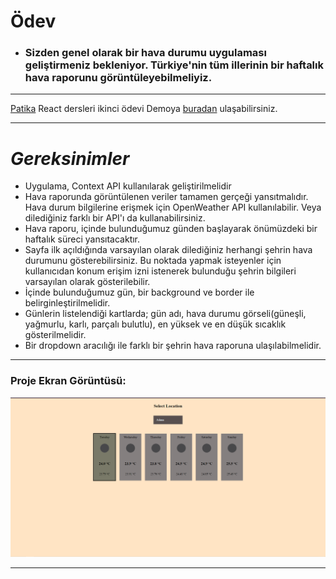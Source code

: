 ﻿
# Ödev 
- ### Sizden genel olarak bir hava durumu uygulaması geliştirmeniz bekleniyor. Türkiye'nin tüm illerinin bir haftalık hava raporunu görüntüleyebilmeliyiz.
-----------------------
[Patika](https://www.patika.dev/tr) React dersleri ikinci ödevi 
Demoya [buradan](https://ozgur-okan-weather-app.netlify.app/) ulaşabilirsiniz.
 
-----------------------
# _Gereksinimler_
- Uygulama, Context API kullanılarak geliştirilmelidir
- Hava raporunda görüntülenen veriler tamamen gerçeği yansıtmalıdır. Hava durum bilgilerine erişmek için OpenWeather API kullanılabilir. Veya dilediğiniz farklı bir API'ı da kullanabilirsiniz.
- Hava raporu, içinde bulunduğumuz günden başlayarak önümüzdeki bir haftalık süreci yansıtacaktır.
- Sayfa ilk açıldığında varsayılan olarak dilediğiniz herhangi şehrin hava durumunu gösterebilirsiniz. Bu noktada yapmak isteyenler için kullanıcıdan konum erişim izni istenerek bulunduğu şehrin bilgileri varsayılan olarak gösterilebilir.
- İçinde bulunduğumuz gün, bir background ve border ile belirginleştirilmelidir.
- Günlerin listelendiği kartlarda; gün adı, hava durumu görseli(güneşli, yağmurlu, karlı, parçalı bulutlu), en yüksek ve en düşük sıcaklık gösterilmelidir.
- Bir dropdown aracılığı ile farklı bir şehrin hava raporuna ulaşılabilmelidir.
----------------
### Proje Ekran Görüntüsü: 
![](src/assets/react-weather-app.png)

-----------------


